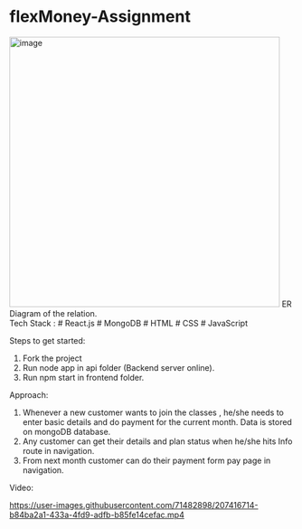 # flexMoney-Assignment

<img width="478" alt="image" src="https://user-images.githubusercontent.com/71482898/207312032-17acd230-036a-4056-90f5-fc8852e6397b.png">
ER Diagram of the relation.
<br>
Tech Stack : # React.js # MongoDB # HTML # CSS # JavaScript 

Steps to get started:
1. Fork the project
2. Run node app in api folder (Backend server online).
3. Run npm start in frontend folder.


Approach:
1. Whenever a new customer wants to join the classes , he/she needs to enter basic details and do payment for the current month. Data is stored on mongoDB database.
2. Any customer can get their details and plan status when he/she hits Info route in navigation.
3. From next month customer can do their payment form pay page in navigation.


Video:


https://user-images.githubusercontent.com/71482898/207416714-b84ba2a1-433a-4fd9-adfb-b85fe14cefac.mp4

